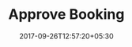 ---
title: "Approve Booking"
date: 2017-09-26T12:57:20+05:30
draft: false
layout: approve-booking

url: /account/approve-booking-return

flight : flight-header

approveReturn: true

rejectReturn: true

admin: true

flightContent : gray-bg

returnway: true

---